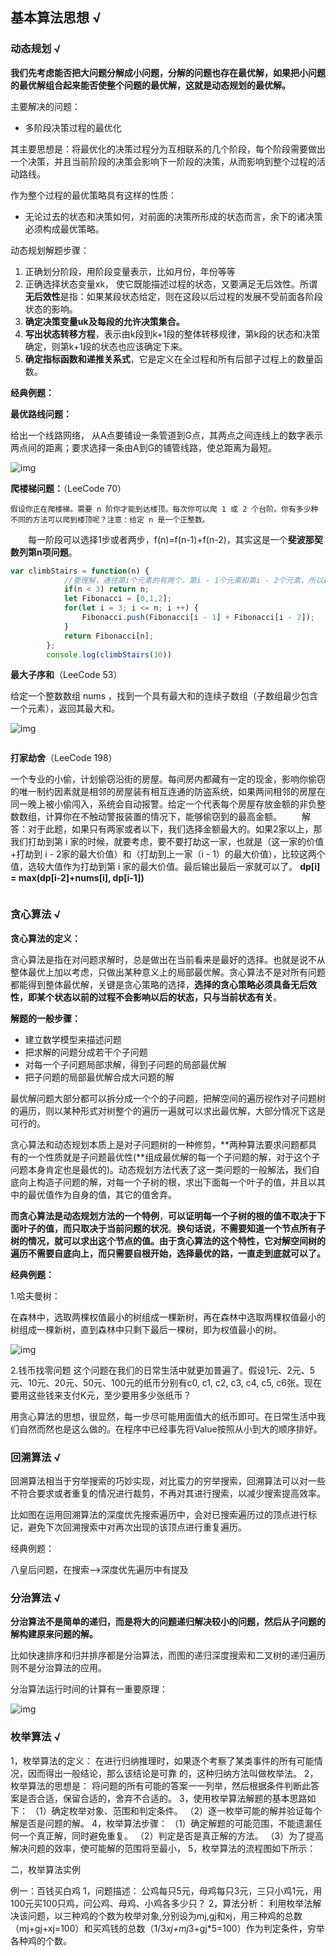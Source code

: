 

## 基本算法思想 √

### 动态规划 √

**我们先考虑能否把大问题分解成小问题，分解的问题也存在最优解，如果把小问题的最优解组合起来能否使整个问题的最优解，这就是动态规划的最优解。**

主要解决的问题：

- 多阶段决策过程的最优化

其主要思想是：将最优化的决策过程分为互相联系的几个阶段，每个阶段需要做出一个决策，并且当前阶段的决策会影响下一阶段的决策，从而影响到整个过程的活动路线。

作为整个过程的最优策略具有这样的性质：

- 无论过去的状态和决策如何，对前面的决策所形成的状态而言，余下的诸决策必须构成最优策略。

动态规划解题步骤：

1. 正确划分阶段，用阶段变量表示，比如月份，年份等等
2. 正确选择状态变量xk，  使它既能描述过程的状态，又要满足无后效性。所谓**无后效性**是指：如果某段状态给定，则在这段以后过程的发展不受前面各阶段状态的影响。 
3. **确定决策变量uk及每段的允许决策集合。**
4. **写出状态转移方程**，表示由k段到k+1段的整体转移规律，第k段的状态和决策确定，则第k+1段的状态也应该确定下来。
5. **确定指标函数和递推关系式**，它是定义在全过程和所有后部子过程上的数量函数。



**经典例题：**

**最优路线问题：**

 给出一个线路网络， 从A点要铺设一条管道到G点，其两点之间连线上的数字表示两点间的距离；要求选择一条由A到G的铺管线路，使总距离为最短。 

![img](https://img2018.cnblogs.com/blog/1608161/201907/1608161-20190704215615748-1030981036.png)



**爬楼梯问题：**（LeeCode 70）

 	假设你正在爬楼梯。需要 n 阶你才能到达楼顶。每次你可以爬 1 或 2 个台阶。你有多少种不同的方法可以爬到楼顶呢？注意：给定 n 是一个正整数。
  每一阶段可以选择1步或者两步，f(n)=f(n-1)+f(n-2)，其实这是一个**斐波那契数列第n项问题**。 

~~~js
var climbStairs = function(n) {
		    //要理解，通往第i个元素的有两个，第i - 1个元素和第i - 2个元素，所以通往第i个元素的方法就是这通往这两个元素的方法之和。（和斐波那契数列一样）
		    if(n < 3) return n;
		    let Fibonacci = [0,1,2];
		    for(let i = 3; i <= n; i ++) {
		        Fibonacci.push(Fibonacci[i - 1] + Fibonacci[i - 2]);
		    }
		    return Fibonacci[n];
		};
		console.log(climbStairs(10))
~~~

**最大子序和**（LeeCode 53）

 给定一个整数数组 nums ，找到一个具有最大和的连续子数组（子数组最少包含一个元素），返回其最大和。

 ![img](https://img2018.cnblogs.com/blog/1608161/201907/1608161-20190704220041732-194371155.png)

~~~js

~~~

**打家劫舍**（LeeCode 198）

 一个专业的小偷，计划偷窃沿街的房屋。每间房内都藏有一定的现金，影响你偷窃的唯一制约因素就是相邻的房屋装有相互连通的防盗系统，如果两间相邻的房屋在同一晚上被小偷闯入，系统会自动报警。给定一个代表每个房屋存放金额的非负整数数组，计算你在不触动警报装置的情况下，能够偷窃到的最高金额。
  解答：对于此题，如果只有两家或者以下，我们选择金额最大的。如果2家以上，那我们打劫到第 i 家的时候，就要考虑，要不要打劫这一家，也就是（这一家的价值+打劫到 i - 2家的最大价值）和（打劫到上一家（i - 1）的最大价值），比较这两个值，选较大值作为打劫到第 i 家的最大价值。最后输出最后一家就可以了。
**dp[i] = max(dp[i-2]+nums[i], dp[i-1])** 

~~~js

~~~



### 贪心算法 √

**贪心算法的定义：**

​		贪心算法是指在对问题求解时，总是做出在当前看来是最好的选择。也就是说不从整体最优上加以考虑，只做出某种意义上的局部最优解。贪心算法不是对所有问题都能得到整体最优解，关键是贪心策略的选择，**选择的贪心策略必须具备无后效性，即某个状态以前的过程不会影响以后的状态，只与当前状态有关**。

**解题的一般步骤：**

- 建立数学模型来描述问题
- 把求解的问题分成若干个子问题
- 对每一个子问题局部求解，得到子问题的局部最优解
- 把子问题的局部最优解合成大问题的解

最优解问题大部分都可以拆分成一个个的子问题，把解空间的遍历视作对子问题树的遍历，则以某种形式对树整个的遍历一遍就可以求出最优解，大部分情况下这是可行的。

贪心算法和动态规划本质上是对子问题树的一种修剪，**两种算法要求问题都具有的一个性质就是子问题最优性(**组成最优解的每一个子问题的解，对于这个子问题本身肯定也是最优的)。动态规划方法代表了这一类问题的一般解法，我们自底向上构造子问题的解，对每一个子树的根，求出下面每一个叶子的值，并且以其中的最优值作为自身的值，其它的值舍弃。

**而贪心算法是动态规划方法的一个特例**，**可以证明每一个子树的根的值不取决于下面叶子的值，而只取决于当前问题的状况**。**换句话说，不需要知道一个节点所有子树的情况，就可以求出这个节点的值。由于贪心算法的这个特性，它对解空间树的遍历不需要自底向上，而只需要自根开始，选择最优的路，一直走到底就可以了。** 



**经典例题：**

1.哈夫曼树：

在森林中，选取两棵权值最小的树组成一棵新树，再在森林中选取两棵权值最小的树组成一棵新树，直到森林中只剩下最后一棵树，即为权值最小的树。

![img](https://upload-images.jianshu.io/upload_images/4889651-e4b93aa07c192a6c)

 2.钱币找零问题
		这个问题在我们的日常生活中就更加普遍了。假设1元、2元、5元、10元、20元、50元、100元的纸币分别有c0, c1, c2, c3, c4, c5, c6张。现在要用这些钱来支付K元，至少要用多少张纸币？

​		用贪心算法的思想，很显然，每一步尽可能用面值大的纸币即可。在日常生活中我们自然而然也是这么做的。在程序中已经事先将Value按照从小到大的顺序排好。 



### 回溯算法 √

回溯算法相当于穷举搜索的巧妙实现，对比蛮力的穷举搜索，回溯算法可以对一些不符合要求或者重复的情况进行裁剪，不再对其进行搜索，以减少搜索提高效率。

比如图在运用回溯算法的深度优先搜索遍历中，会对已搜索遍历过的顶点进行标记，避免下次回溯搜索中对再次出现的该顶点进行重复遍历。

经典例题：

八皇后问题，在搜索-->深度优先遍历中有提及

### 分治算法 √

**分治算法不是简单的递归，而是将大的问题递归解决较小的问题，然后从子问题的解构建原来问题的解。**

比如快速排序和归并排序都是分治算法，而图的递归深度搜索和二叉树的递归遍历则不是分治算法的应用。

分治算法运行时间的计算有一重要原理：

![img](https://img2018.cnblogs.com/blog/1637843/201906/1637843-20190601211242816-1872276994.png)





### 枚举算法 √

1，枚举算法的定义：
在进行归纳推理时，如果逐个考察了某类事件的所有可能情况，因而得出一般结论，那么该结论是可靠 的，这种归纳方法叫做枚举法。
2，枚举算法的思想是：
将问题的所有可能的答案一一列举，然后根据条件判断此答案是否合适，保留合适的，舍弃不合适的。
3，使用枚举算法解题的基本思路如下：
（1）确定枚举对象、范围和判定条件。
（2）逐一枚举可能的解并验证每个解是否是问题的解。
4，枚举算法步骤：
（1）确定解题的可能范围，不能遗漏任何一个真正解，同时避免重复。
（2）判定是否是真正解的方法。
（3）为了提高解决问题的效率，使可能解的范围将至最小，
5，枚举算法的流程图如下所示：
                                       

二，枚举算法实例

例一：百钱买白鸡
1，问题描述：
公鸡每只5元，母鸡每只3元，三只小鸡1元，用100元买100只鸡，问公鸡、母鸡、小鸡各多少只？
2，算法分析：
利用枚举法解决该问题，以三种鸡的个数为枚举对象,分别设为mj,gj和xj，用三种鸡的总数 （mj+gj+xj=100）和买鸡钱的总数（1/3*xj+mj*3+gj*5=100）作为判定条件，穷举各种鸡的个数。

